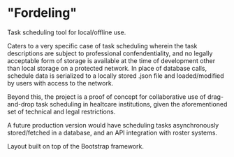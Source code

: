 # "Fordeling"
Task scheduling tool for local/offline use.

Caters to a very specific case of task scheduling wherein the task descriptions are subject to professional confendentiality,
and no legally acceptable form of storage is available at the time of development other than local storage on a protected
network. In place of database calls, schedule data is serialized to a locally stored .json file and loaded/modified by users
with access to the network.

Beyond this, the project is a proof of concept for collaborative use of drag-and-drop task scheduling in healtcare institutions, 
given the aforementioned set of technical and legal restrictions.

A future production version would have scheduling tasks asynchronously stored/fetched in a database, and an API integration
with roster systems.

Layout built on top of the Bootstrap framework.
